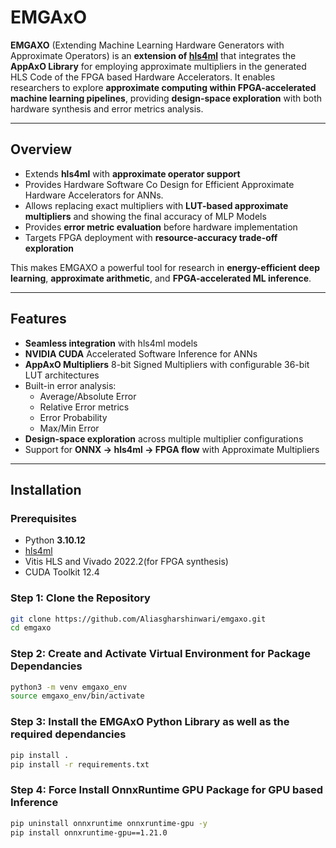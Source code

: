 # EMGAxO

**EMGAXO** (Extending Machine Learning Hardware Generators with Approximate Operators) is an **extension of [hls4ml](https://github.com/fastmachinelearning/hls4ml)** that integrates the **AppAxO Library** for employing approximate multipliers in the generated HLS Code of the FPGA based Hardware Accelerators.
It enables researchers to explore **approximate computing within FPGA-accelerated machine learning pipelines**, providing **design-space exploration** with both hardware synthesis and error metrics analysis.

---

## Overview

- Extends **hls4ml** with **approximate operator support**
- Provides Hardware Software Co Design for Efficient Approximate Hardware Accelerators for ANNs.
- Allows replacing exact multipliers with **LUT-based approximate multipliers** and showing the final accuracy of MLP Models
- Provides **error metric evaluation** before hardware implementation
- Targets FPGA deployment with **resource-accuracy trade-off exploration**  

This makes EMGAXO a powerful tool for research in **energy-efficient deep learning**, **approximate arithmetic**, and **FPGA-accelerated ML inference**.

---

## Features

- **Seamless integration** with hls4ml models
- **NVIDIA CUDA** Accelerated Software Inference for ANNs  
- **AppAxO Multipliers** 8-bit Signed Multipliers with configurable 36-bit LUT architectures  
- Built-in error analysis:  
  - Average/Absolute Error  
  - Relative Error metrics  
  - Error Probability  
  - Max/Min Error  
- **Design-space exploration** across multiple multiplier configurations  
- Support for **ONNX → hls4ml → FPGA flow** with Approximate Multipliers  

---

## Installation

### Prerequisites

- Python **3.10.12**  
- [hls4ml](https://fastmachinelearning.org/hls4ml/)  
- Vitis HLS and Vivado 2022.2(for FPGA synthesis)  
- CUDA Toolkit 12.4

### Step 1: Clone the Repository
```bash
git clone https://github.com/Aliasgharshinwari/emgaxo.git
cd emgaxo
```

### Step 2: Create and Activate Virtual Environment for Package Dependancies
```bash
python3 -m venv emgaxo_env
source emgaxo_env/bin/activate
```

### Step 3: Install the EMGAxO Python Library as well as the required dependancies
```bash
pip install .
pip install -r requirements.txt
```

### Step 4: Force Install OnnxRuntime GPU Package for GPU based Inference
```bash
pip uninstall onnxruntime onnxruntime-gpu -y
pip install onnxruntime-gpu==1.21.0
```
